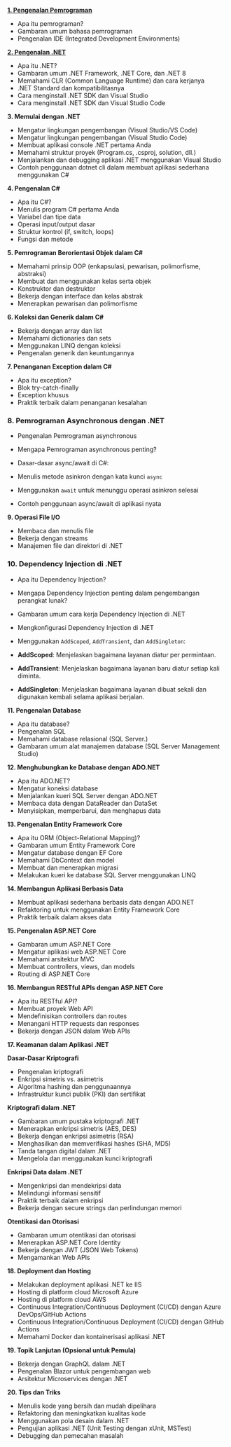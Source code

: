 **[1. Pengenalan Pemrograman](./2-Pengenalan-Pemrograman/index.md)**

-   Apa itu pemrograman?
-   Gambaran umum bahasa pemrograman
-   Pengenalan IDE (Integrated Development Environments)

**[2. Pengenalan .NET](./3-Pengenalan-Dotnet/index.md)**

-   Apa itu .NET?
-   Gambaran umum .NET Framework, .NET Core, dan .NET 8
-   Memahami CLR (Common Language Runtime) dan cara kerjanya
-   .NET Standard dan kompatibilitasnya
-   Cara menginstall .NET SDK dan Visual Studio
-   Cara menginstall .NET SDK dan Visual Studio Code

**3. Memulai dengan .NET**

-   Mengatur lingkungan pengembangan (Visual Studio/VS Code)
-   Mengatur lingkungan pengembangan (Visual Studio Code)
-   Membuat aplikasi console .NET pertama Anda
-   Memahami struktur proyek (Program.cs, .csproj, solution, dll.)
-   Menjalankan dan debugging aplikasi .NET menggunakan Visual Studio
-   Contoh penggunaan dotnet cli dalam membuat aplikasi sederhana menggunakan C#

**4. Pengenalan C#**

-   Apa itu C#?
-   Menulis program C# pertama Anda
-   Variabel dan tipe data
-   Operasi input/output dasar
-   Struktur kontrol (if, switch, loops)
-   Fungsi dan metode

**5. Pemrograman Berorientasi Objek dalam C#**

-   Memahami prinsip OOP (enkapsulasi, pewarisan, polimorfisme, abstraksi)
-   Membuat dan menggunakan kelas serta objek
-   Konstruktor dan destruktor
-   Bekerja dengan interface dan kelas abstrak
-   Menerapkan pewarisan dan polimorfisme

**6. Koleksi dan Generik dalam C#**

-   Bekerja dengan array dan list
-   Memahami dictionaries dan sets
-   Menggunakan LINQ dengan koleksi
-   Pengenalan generik dan keuntungannya

**7. Penanganan Exception dalam C#**

-   Apa itu exception?
-   Blok try-catch-finally
-   Exception khusus
-   Praktik terbaik dalam penanganan kesalahan

### 8\. Pemrograman Asynchronous dengan .NET

-   Pengenalan Pemrograman asynchronous
-   Mengapa Pemrograman asynchronous penting?
-   Dasar-dasar async/await di C#:

-   Menulis metode asinkron dengan kata kunci `async`
-   Menggunakan `await` untuk menunggu operasi asinkron selesai

-   Contoh penggunaan async/await di aplikasi nyata

**9. Operasi File I/O**

-   Membaca dan menulis file
-   Bekerja dengan streams
-   Manajemen file dan direktori di .NET

### 10\. Dependency Injection di .NET

-   Apa itu Dependency Injection?
-   Mengapa Dependency Injection penting dalam pengembangan perangkat lunak?
-   Gambaran umum cara kerja Dependency Injection di .NET
-   Mengkonfigurasi Dependency Injection di .NET
-   Menggunakan `AddScoped`, `AddTransient`, dan `AddSingleton`:

-   **AddScoped**: Menjelaskan bagaimana layanan diatur per permintaan.
-   **AddTransient**: Menjelaskan bagaimana layanan baru diatur setiap kali diminta.
-   **AddSingleton**: Menjelaskan bagaimana layanan dibuat sekali dan digunakan kembali selama aplikasi berjalan.

**11. Pengenalan Database**

-   Apa itu database?
-   Pengenalan SQL
-   Memahami database relasional (SQL Server.)
-   Gambaran umum alat manajemen database (SQL Server Management Studio)

**12. Menghubungkan ke Database dengan ADO.NET**

-   Apa itu ADO.NET?
-   Mengatur koneksi database
-   Menjalankan kueri SQL Server dengan ADO.NET
-   Membaca data dengan DataReader dan DataSet
-   Menyisipkan, memperbarui, dan menghapus data

**13. Pengenalan Entity Framework Core**

-   Apa itu ORM (Object-Relational Mapping)?
-   Gambaran umum Entity Framework Core
-   Mengatur database dengan EF Core
-   Memahami DbContext dan model
-   Membuat dan menerapkan migrasi
-   Melakukan kueri ke database SQL Server menggunakan LINQ

**14. Membangun Aplikasi Berbasis Data**

-   Membuat aplikasi sederhana berbasis data dengan ADO.NET
-   Refaktoring untuk menggunakan Entity Framework Core
-   Praktik terbaik dalam akses data

**15. Pengenalan ASP.NET Core**

-   Gambaran umum ASP.NET Core
-   Mengatur aplikasi web ASP.NET Core
-   Memahami arsitektur MVC
-   Membuat controllers, views, dan models
-   Routing di ASP.NET Core

**16. Membangun RESTful APIs dengan ASP.NET Core**

-   Apa itu RESTful API?
-   Membuat proyek Web API
-   Mendefinisikan controllers dan routes
-   Menangani HTTP requests dan responses
-   Bekerja dengan JSON dalam Web APIs

**17. Keamanan dalam Aplikasi .NET**

**Dasar-Dasar Kriptografi**

-   Pengenalan kriptografi
-   Enkripsi simetris vs. asimetris
-   Algoritma hashing dan penggunaannya
-   Infrastruktur kunci publik (PKI) dan sertifikat

**Kriptografi dalam .NET**

-   Gambaran umum pustaka kriptografi .NET
-   Menerapkan enkripsi simetris (AES, DES)
-   Bekerja dengan enkripsi asimetris (RSA)
-   Menghasilkan dan memverifikasi hashes (SHA, MD5)
-   Tanda tangan digital dalam .NET
-   Mengelola dan menggunakan kunci kriptografi

**Enkripsi Data dalam .NET**

-   Mengenkripsi dan mendekripsi data
-   Melindungi informasi sensitif
-   Praktik terbaik dalam enkripsi
-   Bekerja dengan secure strings dan perlindungan memori

**Otentikasi dan Otorisasi**

-   Gambaran umum otentikasi dan otorisasi
-   Menerapkan ASP.NET Core Identity
-   Bekerja dengan JWT (JSON Web Tokens)
-   Mengamankan Web APIs

**18. Deployment dan Hosting**

-   Melakukan deployment aplikasi .NET ke IIS
-   Hosting di platform cloud Microsoft Azure
-   Hosting di platform cloud AWS
-   Continuous Integration/Continuous Deployment (CI/CD) dengan Azure DevOps/GitHub Actions
-   Continuous Integration/Continuous Deployment (CI/CD) dengan GitHub Actions
-   Memahami Docker dan kontainerisasi aplikasi .NET

**19. Topik Lanjutan (Opsional untuk Pemula)**

-   Bekerja dengan GraphQL dalam .NET
-   Pengenalan Blazor untuk pengembangan web
-   Arsitektur Microservices dengan .NET

**20\. Tips dan Triks**

-   Menulis kode yang bersih dan mudah dipelihara
-   Refaktoring dan meningkatkan kualitas kode
-   Menggunakan pola desain dalam .NET
-   Pengujian aplikasi .NET (Unit Testing dengan xUnit, MSTest)
-   Debugging dan pemecahan masalah